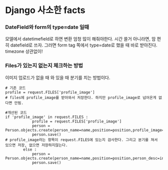 # Django 사소한 facts

### DateField와 form의 type=date 일때 
모델에서 datetimefield로 하면 변환 엄청 많이 해줘야한다. 
시간 쓸거 아니라면, 맘 편히 datefield로 쓰자. 
그러면 form tag 쪽에서 type=date로 했을 때 바로 받아진다. timezone 상관없이!

### Files가 있는지 없는지 체크하는 방법
 이미지 업로드가 없을 때 와 있을 때 분기를 치는 방법이다. 

```
# 기존 코드
profile = request.FILES['profile_image']
# files에 profile_image를 받아와서 저장한다. 하지만 profile_image로 넘어온게 없다면 안됨. 

#개선된 코드 
if 'profile_image' in request.FILES :
            profile = request.FILES['profile_image']
            person = Person.objects.create(person_name=name,position=position,profile_image=profile,person_desc=intro,person_oneline=oneline)
            person.save()
# profile_image라는 항목이 request.FILES에 있는지 검사한다. 그리고 분기를 쳐서 있으면 저장, 없으면 저장하지않는다.
        else :
            person = Person.objects.create(person_name=name,position=position,person_desc=intro,person_oneline=oneline)
            person.save()
```